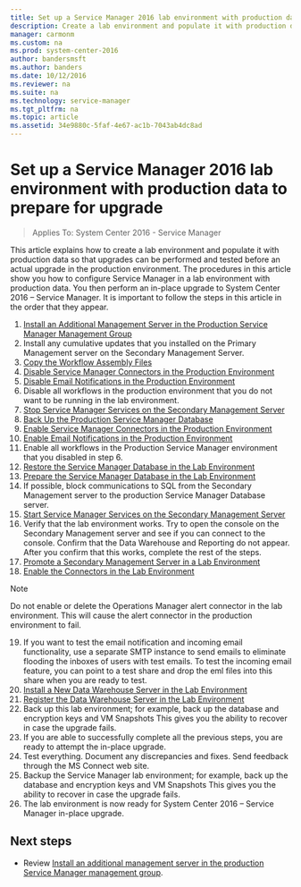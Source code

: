 ```yaml
---
title: Set up a Service Manager 2016 lab environment with production data
description: Create a lab environment and populate it with production data so that upgrades can be performed and tested before you upgrade a production environment.
manager: carmonm
ms.custom: na
ms.prod: system-center-2016
author: bandersmsft
ms.author: banders
ms.date: 10/12/2016
ms.reviewer: na
ms.suite: na
ms.technology: service-manager
ms.tgt_pltfrm: na
ms.topic: article
ms.assetid: 34e9880c-5faf-4e67-ac1b-7043ab4dc8ad
---
```


# Set up a Service Manager 2016 lab environment with production data to prepare for upgrade

>Applies To: System Center 2016 - Service Manager

This article explains how to create a lab environment and populate it with production data so that upgrades can be performed and tested before an actual upgrade in the production environment. The procedures in this article show you how to configure Service Manager in a lab environment with production data. You then perform an in-place upgrade to System Center 2016 – Service Manager. It is important to follow the steps in this article in the order that they appear.

1. [Install an Additional Management Server in the Production Service Manager Management Group](install-additional-ms.md)
2. Install any cumulative updates that you installed on the Primary Management server on the Secondary Management Server.
3. [Copy the Workflow Assembly Files](../sm/deploy/upgrade-how-to-copy-the-workflow-assembly-files.md)
4. [Disable Service Manager Connectors in the Production Environment](../sm/deploy/upgrade-how-to-disable-service-manager-connectors-in-the-production-environment.md)
5. [Disable Email Notifications in the Production Environment](../sm/deploy/upgrade-how-to-disable-email-notifications-in-the-production-environment.md)
6. Disable all workflows in the production environment that you do not want to be running in the lab environment.
7. [Stop Service Manager Services on the Secondary Management Server](../sm/deploy/upgrade-how-to-stop-service-manager-services-on-the-secondary-management-server.md)
8. [Back Up the Production Service Manager Database](../sm/deploy/upgrade-how-to-back-up-the-production-service-manager-database.md)
9. [Enable Service Manager Connectors in the Production Environment](../sm/deploy/upgrade-how-to-enable-service-manager-connectors-in-the-production-environment.md)
10. [Enable Email Notifications in the Production Environment](../sm/deploy/upgrade-how-to-enable-email-notifications-in-the-production-environment.md)
11. Enable all workflows in the Production Service Manager environment that you disabled in step 6.
12. [Restore the Service Manager Database in the Lab Environment](../sm/deploy/upgrade-how-to-restore-the-service-manager-database-in-the-lab-environment.md)
13. [Prepare the Service Manager Database in the Lab Environment](../sm/deploy/upgrade-how-to-prepare-the-service-manager-database-in-the-lab-environment.md)
14. If possible, block communications to SQL from the Secondary Management server to the production Service Manager Database server.
15. [Start Service Manager Services on the Secondary Management Server](../sm/deploy/upgrade-how-to-start-service-manager-services-on-the-secondary-management-server.md)
16. Verify that the lab environment works. Try to open the console on the Secondary Management server and see if you can connect to the console. Confirm that the Data Warehouse and Reporting do not appear. After you confirm that this works, complete the rest of the steps.
17. [Promote a Secondary Management Server in a Lab Environment](../sm/deploy/upgrade-how-to-promote-a-secondary-management-server-in-a-lab-environment.md)
18. [Enable the Connectors in the Lab Environment](../sm/deploy/upgrade-how-to-enable-the-connectors-in-the-lab-environment.md)
  >[!NOTE]
  Do not enable or delete the Operations Manager alert connector in the lab environment. This will cause the alert connector in the production environment to fail.

19. If you want to test the email notification and incoming email functionality, use a separate SMTP instance to send emails to eliminate flooding the inboxes of users with test emails. To test the incoming email feature, you can point to a test share and drop the eml files into this share when you are ready to test.
20. [Install a New Data Warehouse Server in the Lab Environment](../sm/deploy/upgrade-how-to-install-a-new-data-warehouse-server-in-the-lab-environment.md)
21. [Register the Data Warehouse Server in the Lab Environment](../sm/deploy/upgrade-how-to-register-the-data-warehouse-server-in-the-lab-environment.md)
22. Back up this lab environment; for example, back up the database and encryption keys and VM Snapshots This gives you the ability to recover in case the upgrade fails.
23. If you are able to successfully complete all the previous steps, you are ready to attempt the in-place upgrade.
24. Test everything. Document any discrepancies and fixes. Send feedback through the MS Connect web site.
25. Backup the Service Manager lab environment; for example, back up the database and encryption keys and VM Snapshots This gives you the ability to recover in case the upgrade fails.
26. The lab environment is now ready for System Center 2016 – Service Manager in-place upgrade.

## Next steps

- Review [Install an additional management server in the production Service Manager management group](install-additional-ms.md).
